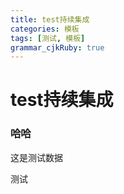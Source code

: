 ```yaml
---
title: test持续集成
categories: 模板
tags: [测试, 模板]
grammar_cjkRuby: true
---
```


# test持续集成

### 哈哈

这是测试数据

<!--more-->

测试
